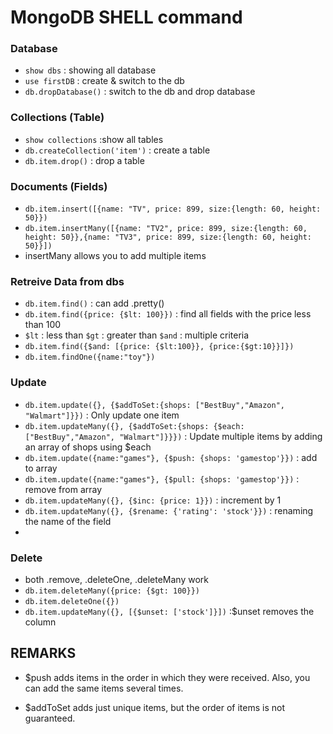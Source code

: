 # MongoDB SHELL command
### Database
- `show dbs` : showing all database
- `use firstDB` : create & switch to the db
- `db.dropDatabase()` : switch to the db and drop database

### Collections (Table)
- `show collections` :show all tables
- `db.createCollection('item')` : create a table
- `db.item.drop()` : drop a table

### Documents (Fields)
- `db.item.insert([{name: "TV", price: 899, size:{length: 60, height: 50}})` 
- `db.item.insertMany([{name: "TV2", price: 899, size:{length: 60, height: 50}},{name: "TV3", price: 899, size:{length: 60, height: 50}}])` 
- insertMany allows you to add multiple items


### Retreive Data from dbs
- `db.item.find()`  : can add .pretty()
- `db.item.find({price: {$lt: 100}})` : find all fields with the price less than 100
- `$lt` : less than  `$gt` : greater than `$and` : multiple criteria
- `db.item.find({$and: [{price: {$lt:100}}, {price:{$gt:10}}]})`  
- `db.item.findOne({name:"toy"})`

### Update
- `db.item.update({}, {$addToSet:{shops: ["BestBuy","Amazon", "Walmart"]}})` : Only update one item
- `db.item.updateMany({}, {$addToSet:{shops: {$each:["BestBuy","Amazon", "Walmart"]}}})` : Update multiple items by adding an array of shops using $each 
- `db.item.update({name:"games"}, {$push: {shops: 'gamestop'}})` : add to array
- `db.item.update({name:"games"}, {$pull: {shops: 'gamestop'}})` : remove from array
- `db.item.updateMany({}, {$inc: {price: 1}})` : increment by 1 
- `db.item.updateMany({}, {$rename: {'rating': 'stock'}})` : renaming the name of the field
- 

### Delete
- both .remove, .deleteOne, .deleteMany work
- `db.item.deleteMany({price: {$gt: 100}})` 
- `db.item.deleteOne({})`
- `db.item.updateMany({}, [{$unset: ['stock']}])` :$unset removes the column


## REMARKS
- $push adds items in the order in which they were received. Also, you can add the same items several times.

- $addToSet adds just unique items, but the order of items is not guaranteed.


